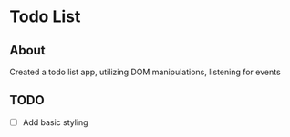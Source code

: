 # Todo List

## About

Created a todo list app, utilizing DOM manipulations, listening for events

## TODO

* [ ] Add basic styling
